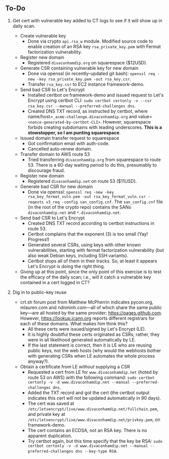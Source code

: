 ## To-Do

1. Get cert with vulnerable key added to CT logs to see if it will show up in daily scan.
    - Create vulnerable key
        - Done via crypto `api.rsa_w` module. Modified source code to enable creation of an RSA key `rsa_private_key.pem` with Fermat factorization vulnerability.
    - Register new domain
        - Registered `divaconhamdip.org` on squarespace ($12USD).
    - Generate CSR containing vulnerable key for new domain
        - Done via openssl (in recently&ndash;updated git bash): `openssl req -new -key rsa_private_key.pem -out rsa_key.csr`.
        - Transfer `rsa_key.csr` to EC2 instance framework-demo.
    - Send bad CSR to Let's Encrypt
        - Installed certbot on framework-demo and issued request to Let's Encrypt using certbot CLI: `sudo certbot certonly -v --csr rsa_key.csr --manual --preferred-challenges dns`.
        - Created DNS TXT record, as instructed by certbot, where name/host=`_acme-challenge.divaconhamdip.org` and value=`<nonce-generated-by-certbot-CLI>`. However, squarespace forbids creating subdomains with leading underscores. <b>This is a stowstopper, so I am punting squarespace</b>.
    - Issued domain transfer request to squarespace
        - Got confirmation email with auth-code.
        - Cancelled auto-renew domain.
    - Transfer domain to AWS route 53
        - Tried transferring `divaconhamdip.org` from squarespace to route 53. There is a 60-day waiting period to do this, presumably to discourage fraud.
    - Register new domain
        - Registered `divaconhamdip.net` on route 53 ($11USD).
    - Generate bad CSR for new domain
        - Done via openssl: `openssl req -new -key rsa_key_fermat_vuln.pem -out rsa_key_fermat_vuln.csr -reqexts v3_req -config san_config.cnf`. The `san_config.cnf` file (in the root of the crypto repo) contains the SANs `divaconhamdip.net` and `*.divaconhamdip.net`.
    - Send bad CSR to Let's Encrypt
        - Created DNS TXT record according to certbot instructions in route 53.
        - Certbot complains that the exponent (3) is too small (Yay! Progress!)
        - Generated several CSRs, using keys with other known vulnerabilities, starting with fermat factorization vulnerability (but also weak Debian keys, including SSH variants).
        - Certbot stops all of them in their tracks. So, at least it appears Let's Encrypt is doing the right thing.
    - Giving up at this point, since the only point of this exercise is to test the efficacy of the daily scan; i.e., will it catch a vulnerable key contained in a cert logged in CT?

2. Dig in to public&ndash;key reuse
    - crt.sh forum post from Matthew McPherrin indicates pycon.org, mlauren.com and ndnminh.com&mdash;all of which share the same public key&mdash;are all hosted by the same provider: https://pages.github.com. However, https://lookup.icann.org reports different registrars for each of these domains. What makes him think this?
        - All these certs were issued/signed by Let's Encrypt (LE).
        - It is highly doubtful these certs originated as CSRs; rather, they were in all likelihood generated automatically by LE.
        - If the last statement is correct, then it is LE who are reusing public keys, not the web hosts (why would the webhosts bother with generating CSRs when LE automates the whole process anyway?).
    - Obtain a certificate from LE _without_ supplying a CSR
        - Requested a cert from LE for `www.divaconhamdip.net` (hoted by route 53 on AWS) with the following command: `sudo certbot certonly -v -d www.divaconhamdip.net --manual --preferred-challenges dns`.
        - Added the TXT record and got the cert (the certbot output indicates this cert will not be updated automatically in 90 days).
        - The cert was saved at `/etc/letsencrypt/live/www.divaconhamdip.net/fullchain.pem`, and private key at `/etc/letsencrypt/live/www.divaconhamdip.net/privkey.pem`, on framework-demo.
        - The cert contains an ECDSA, not an RSA key. There is no apparent duplication.
        - Try certbot again, but this time specify that the key be RSA: `sudo certbot certonly -v -d www.divaconhamdip.net --manual --preferred-challenges dns --key-type RSA`.
    